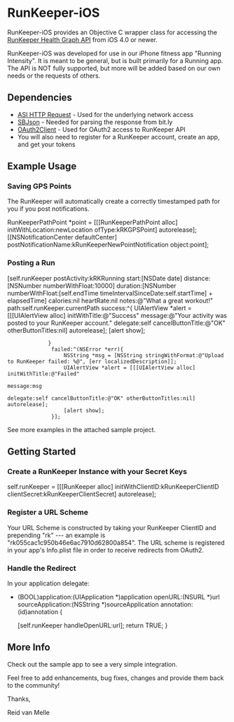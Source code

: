# RunKeeper-iOS

RunKeeper-iOS provides an Objective C wrapper class for accessing the [RunKeeper Health Graph API](http://developer.runkeeper.com/healthgraph) from iOS 4.0 or newer.

RunKeeper-iOS was developed for use in our iPhone fitness app "Running Intensity".  It is meant to be general, but is built primarily for a Running app.  The API is NOT fully supported, but more will be added based on our own needs or the requests of others.

## Dependencies

- [ASI HTTP Request](https://github.com/pokeb/asi-http-request) - Used for the underlying network access
- [SBJson](https://github.com/stig/json-framework.git) - Needed for parsing the response from bit.ly
- [OAuth2Client](https://github.com/nxtbgthng/OAuth2Client) - Used for OAuth2 access to RunKeeper API
- You will also need to register for a RunKeeper account, create an app, and get your tokens


## Example Usage

### Saving GPS Points

The RunKeeper will automatically create a correctly timestamped path for you if you post notifications.

  RunKeeperPathPoint *point = [[[RunKeeperPathPoint alloc] initWithLocation:newLocation ofType:kRKGPSPoint] autorelease];
  [[NSNotificationCenter defaultCenter] postNotificationName:kRunKeeperNewPointNotification object:point];
        
### Posting a Run
  [self.runKeeper postActivity:kRKRunning start:[NSDate date] 
                distance:[NSNumber numberWithFloat:10000]
                duration:[NSNumber numberWithFloat:[self.endTime timeIntervalSinceDate:self.startTime] + elapsedTime]
                calories:nil 
               heartRate:nil 
                   notes:@"What a great workout!" 
                    path:self.runKeeper.currentPath
                 success:^{
                     UIAlertView *alert = [[[UIAlertView alloc] initWithTitle:@"Success" 
                                                                      message:@"Your activity was posted to your RunKeeper account."
                                                                     delegate:self cancelButtonTitle:@"OK" otherButtonTitles:nil] autorelease];
                     [alert show];
                     
                 }
                  failed:^(NSError *err){
                      NSString *msg = [NSString stringWithFormat:@"Upload to RunKeeper failed: %@", [err localizedDescription]]; 
                      UIAlertView *alert = [[[UIAlertView alloc] initWithTitle:@"Failed" 
                                                                       message:msg
                                                                      delegate:self cancelButtonTitle:@"OK" otherButtonTitles:nil] autorelease];
                      [alert show];
                  }];



See more examples in the attached sample project.

## Getting Started

### Create a RunKeeper Instance with your Secret Keys

  self.runKeeper = [[[RunKeeper alloc] initWithClientID:kRunKeeperClientID clientSecret:kRunKeeperClientSecret] autorelease];
  
### Register a URL Scheme

Your URL Scheme is constructed by taking your RunKeeper ClientID and prepending "rk" --- an example is "rk055cac1c950b46e6ac7910d62800a854".  The URL scheme is registered in your app's Info.plist file in order to receive redirects from OAuth2.

### Handle the Redirect

In your application delegate:

  - (BOOL)application:(UIApplication *)application openURL:(NSURL *)url sourceApplication:(NSString *)sourceApplication annotation:(id)annotation {
    
    [self.runKeeper handleOpenURL:url];
    return TRUE;
  }
  
## More Info

Check out the sample app to see a very simple integration.

Feel free to add enhancements, bug fixes, changes and provide them back to the community!

Thanks,

Reid van Melle


